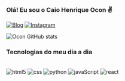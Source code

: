 ### Olá! Eu sou o Caio Henrique Ocon ✌️

[![Blog](https://img.shields.io/badge/LinkedIn-0077B5?style=for-the-badge&logo=linkedin&logoColor=white)]((https://www.linkedin.com/in/caio-henrique-ocon-842b59191/))
[![Instagram](https://img.shields.io/badge/Instagram-E4405F?style=for-the-badge&logo=instagram&logoColor=white)](https://www.instagram.com/caioocon_dev/)

![Ocon GitHub stats](https://github-readme-stats.vercel.app/api?username=Caio0con&show_icons=true&theme=radical)

### Tecnologias do meu dia a dia

<div style="display: inline_block"><br/>
    <img align="center" alt="html5" src="https://img.shields.io/badge/HTML-239120?style=for-the-badge&logo=html5&logoColor=white" />
    <img align="center" alt="css" src="https://img.shields.io/badge/CSS3-1572B6?style=for-the-badge&logo=css3&logoColor=white"/>
     <img align="center" alt="python" src="https://img.shields.io/badge/Python-14354C?style=for-the-badge&logo=python&logoColor=white"/>
     <img align="center" alt="javaScript" src="https://img.shields.io/badge/JavaScript-F7DF1E?style=for-the-badge&logo=javascript&logoColor=black"/>
     <img align="center" alt="react" src="https://img.shields.io/badge/React-20232A?style=for-the-badge&logo=react&logoColor=61DAFB"/>
</div>
